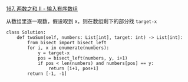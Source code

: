 [167. 两数之和 II - 输入有序数组](https://leetcode-cn.com/problems/two-sum-ii-input-array-is-sorted/)

从数组里逐一取数，假设取到 x，则在数组剩下的部分找 `target-x`

```
class Solution:
    def twoSum(self, numbers: List[int], target: int) -> List[int]:
        from bisect import bisect_left
        for i, x in enumerate(numbers):
            y = target-x
            pos = bisect_left(numbers, y, i+1)
            if pos < len(numbers) and numbers[pos] == y:
                return [i+1, pos+1]
        return [-1, -1]
```
